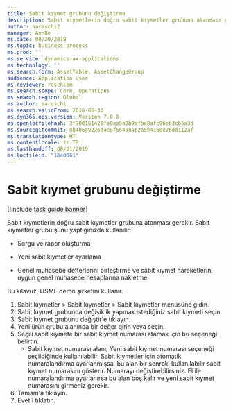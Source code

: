 ```yaml
---
title: Sabit kıymet grubunu değiştirme
description: Sabit kıymetlerin doğru sabit kıymetler grubuna atanması gerekir.
author: saraschi2
manager: AnnBe
ms.date: 08/29/2018
ms.topic: business-process
ms.prod: ''
ms.service: dynamics-ax-applications
ms.technology: ''
ms.search.form: AssetTable, AssetChangeGroup
audience: Application User
ms.reviewer: roschlom
ms.search.scope: Core, Operations
ms.search.region: Global
ms.author: saraschi
ms.search.validFrom: 2016-06-30
ms.dyn365.ops.version: Version 7.0.0
ms.openlocfilehash: 3f980161428fa0aa5a0b9afbe8afc96eb3cb5a3d
ms.sourcegitcommit: 8b4b6a9226d4e5f66498ab2a5b4160e26dd112af
ms.translationtype: HT
ms.contentlocale: tr-TR
ms.lasthandoff: 08/01/2019
ms.locfileid: "1840061"
---
```

# <a name="change-a-fixed-asset-group"></a>Sabit kıymet grubunu değiştirme

[!include [task guide banner](../../includes/task-guide-banner.md)]

Sabit kıymetlerin doğru sabit kıymetler grubuna atanması gerekir. Sabit kıymetler grubu şunu yaptığınızda kullanılır:

 - Sorgu ve rapor oluşturma

 - Yeni sabit kıymetler ayarlama

 - Genel muhasebe defterlerini birleştirme ve sabit kıymet hareketlerini uygun genel muhasebe hesaplarına nakletme

Bu kılavuz, USMF demo şirketini kullanır.

1. Sabit kıymetler > Sabit kıymetler > Sabit kıymetler menüsüne gidin.
2. Sabit kıymet grubunda değişiklik yapmak istediğiniz sabit kıymeti seçin.
3. Sabit kıymet grubunu değiştir'e tıklayın.
4. Yeni ürün grubu alanında bir değer girin veya seçin.
5. Seçili sabit kıymete bir sabit kıymet numarası atamak için bu seçeneği belirtin.
    * Sabit kıymet numarası alanı, Yeni sabit kıymet numarası seçeneği seçildiğinde kullanılabilir.   Sabit kıymetler için otomatik numaralandırma ayarlanmışsa, bu alan bir sonraki kullanılabilir sabit kıymet numarasını gösterir. Numarayı değiştirebilirsiniz.   El ile numaralandırma ayarlanırsa bu alan boş kalır ve yeni sabit kıymet numarasını girmeniz gerekir.     
6. Tamam'a tıklayın.
7. Evet'i tıklatın.

